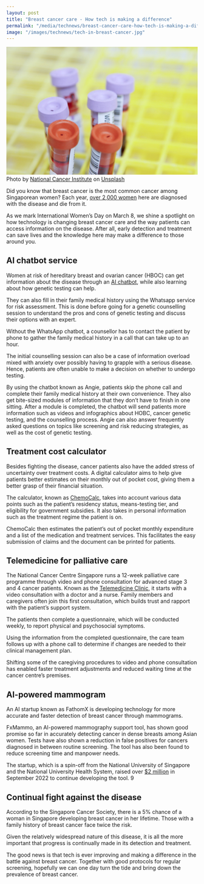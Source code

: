 ```yaml
---
layout: post
title: "Breast cancer care - How tech is making a difference"
permalink: "/media/technews/breast-cancer-care-how-tech-is-making-a-difference"
image: "/images/technews/tech-in-breast-cancer.jpg"
---
```


![Tech and breast cancer](/images/technews/tech-in-breast-cancer.jpg)
Photo by <a href="https://unsplash.com/@nci?utm_source=unsplash&utm_medium=referral&utm_content=creditCopyText">National Cancer Institute</a> on <a href="https://unsplash.com/photos/9k4Fglw6eFQ?utm_source=unsplash&utm_medium=referral&utm_content=creditCopyText">Unsplash</a>
    
Did you know that breast cancer is the most common cancer among Singaporean women? Each year, [over 2,000 women](https://www.singaporecancersociety.org.sg/learn-about-cancer/types-of-cancer/breast-cancer.html#overview) here are diagnosed with the disease and die from it. 

As we mark International Women’s Day on March 8, we shine a spotlight on how technology is changing breast cancer care and the way patients can access information on the disease. After all, early detection and treatment can save lives and the knowledge here may make a difference to those around you. 

## AI chatbot service

Women at risk of hereditary breast and ovarian cancer (HBOC) can get information about the disease through an [AI chatbot](https://www.nuhs.edu.sg/sites/nuhs/NUHS%20Assets/News%20Documents/NUHS%20Corp/Media%20Releases/2021/Media-Release-NCIS-BotMD-Meet-Angie-that-empowers-women-at-risk-of-hereditary-breast-cancer.pdf), while also learning about how genetic testing can help. 

They can also fill in their family medical history using the Whatsapp service for risk assessment. This is done before going for a genetic counselling session to understand the pros and cons of genetic testing and discuss their options with an expert.

Without the WhatsApp chatbot, a counsellor has to contact the patient by phone to gather the family medical history in a call that can take up to an hour. 

The initial counselling session can also be a case of information overload mixed with anxiety over possibly having to grapple with a serious disease. Hence, patients are often unable to make a decision on whether to undergo testing. 

By using the chatbot known as Angie, patients skip the phone call and complete their family medical history at their own convenience. They also get bite-sized modules of information that they don’t have to finish in one sitting. After a module is completed, the chatbot will send patients more information such as videos and infographics about HOBC, cancer genetic testing, and the counselling process.
Angie can also answer frequently asked questions on topics like screening and risk reducing strategies, as well as the cost of genetic testing.

## Treatment cost calculator

Besides fighting the disease, cancer patients also have the added stress of uncertainty over treatment costs. 
A digital calculator aims to help give patients better estimates on their monthly out of pocket cost, giving them a better grasp of their financial situation. 

The calculator, known as [ChemoCalc](https://www.channelnewsasia.com/singapore/calculator-cancer-chemotherapy-treatment-cost-subsidies-patients-ncis-botmd-2888921), takes into account various data points such as the patient’s residency status, means-testing tier, and eligibility for government subsidies. It also takes in personal information such as the treatment regime the patient is on. 

ChemoCalc then estimates the patient’s out of pocket monthly expenditure and a list of the medication and treatment services. This facilitates the easy submission of claims and the document can be printed for patients. 

## Telemedicine for palliative care

The National Cancer Centre Singapore runs a 12-week palliative care programme through video and phone consultation for advanced stage 3 and 4 cancer patients. Known as the [Telemedicine Clinic](https://www.nccs.com.sg/patient-care/Pages/bringing-cancer-care-to-the-home.aspx), it starts with a video consultation with a doctor and a nurse. Family members and caregivers often join this first consultation, which builds trust and rapport with the patient’s support system.

The patients then complete a questionnaire, which will be conducted weekly, to report physical and psychosocial symptoms.

Using the information from the completed questionnaire, the care team follows up with a phone call to determine if changes are needed to their clinical management plan.

Shifting some of the caregiving procedures to video and phone consultation has enabled faster treatment adjustments and reduced waiting time at the cancer centre’s premises. 

## AI-powered mammogram

An AI startup known as FathomX is developing technology for more accurate and faster detection of breast cancer through mammograms. 

FxMammo, an AI-powered mammography support tool, has shown good promise so far in accurately detecting cancer in dense breasts among Asian women. Tests have also shown a reduction in false positives for cancers diagnosed in between routine screening. The tool has also been found to reduce screening time and manpower needs. 

The startup, which is a spin-off from the National University of Singapore and the National University Health System, raised over [$2 million](https://www.mobihealthnews.com/news/asia/singaporean-startup-fathomx-scores-almost-2m-hasten-breast-cancer-ai-development) in September 2022 to continue developing the tool. 9

## Continual fight against the disease 

According to the Singapore Cancer Society, there is a 5% chance of a woman in Singapore developing breast cancer in her lifetime. Those with a family history of breast cancer face twice the risk. 

Given the relatively widespread nature of this disease, it is all the more important that progress is continually made in its detection and treatment. 

The good news is that tech is ever improving and making a difference in the battle against breast cancer. Together with good protocols for regular screening, hopefully we can one day turn the tide and bring down the prevalence of breast cancer. 

